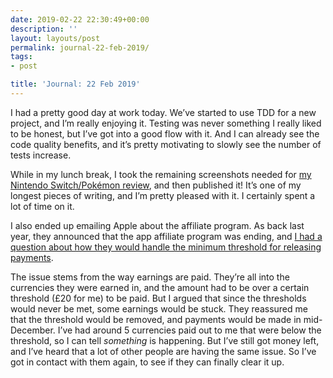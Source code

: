 ```yaml
---
date: 2019-02-22 22:30:49+00:00
description: ''
layout: layouts/post
permalink: journal-22-feb-2019/
tags:
- post

title: 'Journal: 22 Feb 2019'
---
```


<p>I had a pretty good day at work today. We’ve started to use TDD for a new project, and I’m really enjoying it. Testing was never something I really liked to be honest, but I’ve got into a good flow with it. And I can already see the code quality benefits, and it’s pretty motivating to slowly see the number of tests increase.</p>
<p>While in my lunch break, I took the remaining screenshots needed for <a href="https://chrishannah.me/ten-days-with-a-nintendo-switch-and-pokemon-lets-go-pikachu/">my Nintendo Switch/Pokémon review</a>, and then published it! It’s one of my longest pieces of writing, and I’m pretty pleased with it. I certainly spent a lot of time on it.</p>
<p>I also ended up emailing Apple about the affiliate program. As back last year, they announced that the app affiliate program was ending, and <a href="https://chrishannah.me/some-information-on-the-itunes-affiliate-program-payment-threshold/">I had a question about how they would handle the minimum threshold for releasing payments</a>.</p>
<p>The issue stems from the way earnings are paid. They’re all into the currencies they were earned in, and the amount had to be over a certain threshold (£20 for me) to be paid. But I argued that since the thresholds would never be met, some earnings would be stuck. They reassured me that the threshold would be removed, and payments would be made in mid-December. I’ve had around 5 currencies paid out to me that were below the threshold, so I can tell <em>something</em> is happening. But I’ve still got money left, and I’ve heard that a lot of other people are having the same issue. So I’ve got in contact with them again, to see if they can finally clear it up.</p>
